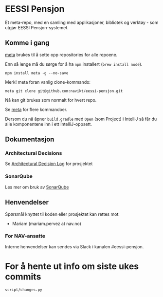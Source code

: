 # EESSI Pensjon

Et meta-repo, med en samling med applikasjoner, bibliotek og verktøy - som utgjør EESSI Pensjon-systemet.

## Komme i gang

[meta](https://github.com/mateodelnorte/meta) brukes til å sette opp
repositories for alle repoene.

Enn så lenge må du sørge for å ha `npm` installert (`brew install node`).

```
npm install meta -g --no-save
```

Merk! meta foran vanlig clone-kommando:
```
meta git clone git@github.com:navikt/eessi-pensjon.git
```

Nå kan git brukes som normalt for hvert repo.

Se [meta](https://github.com/mateodelnorte/meta) for flere kommandoer.

Dersom du nå åpner `build.gradle` med `Open` (som Project) i IntelliJ så får du alle komponentene inn i ett IntelliJ-oppsett.

## Dokumentasjon

### Architectural Decisions

Se [Architectural Decision Log](docs/adr/index.md) for prosjektet

### SonarQube

Les mer om bruk av [SonarQube](docs/dev/sonarqube.md)

## Henvendelser

Spørsmål knyttet til koden eller prosjektet kan rettes mot:

* Mariam (mariam.pervez at nav.no)

### For NAV-ansatte

Interne henvendelser kan sendes via Slack i kanalen #eessi-pensjon.

# For å hente ut info om siste ukes commits

```
script/changes.py
```
